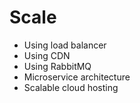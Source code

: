 # Scale

- Using load balancer
- Using CDN
- Using RabbitMQ
- Microservice architecture
- Scalable cloud hosting
